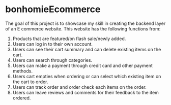 # bonhomieEcommerce

The goal of this project is to showcase my skill in creating the backend layer of an E commerce website. This website has the following functions from:

1. Products that are featured/on flash sale/newly added.
2. Users can log in to their own account.
3. Users can see their cart summary and can delete existing items on the cart.
4. Users can search through categories.
5. Users can make a payment through credit card and other payment methods.
6. Users cart empties when ordering or can select which existing item on the cart to order.
7. Users can track order and order check each items on the order.
8. Users can leave reviews and comments for their feedback to the item ordered.
